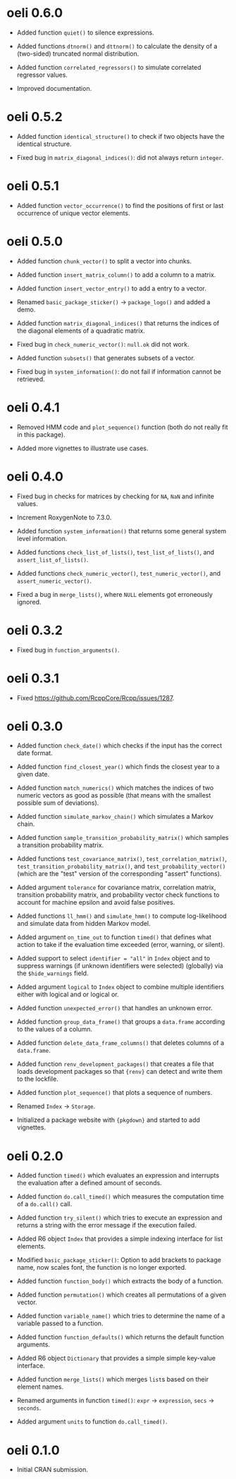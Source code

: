 # oeli 0.6.0

* Added function `quiet()` to silence expressions.

* Added functions `dtnorm()` and `dttnorm()` to calculate the density of a (two-sided) truncated normal distribution.

* Added function `correlated_regressors()` to simulate correlated regressor values.

* Improved documentation.

# oeli 0.5.2

* Added function `identical_structure()` to check if two objects have the identical structure.

* Fixed bug in `matrix_diagonal_indices()`: did not always return `integer`.

# oeli 0.5.1

* Added function `vector_occurrence()` to find the positions of first or last occurrence of unique vector elements.

# oeli 0.5.0

* Added function `chunk_vector()` to split a vector into chunks.

* Added function `insert_matrix_column()` to add a column to a matrix.

* Added function `insert_vector_entry()` to add a entry to a vector.

* Renamed `basic_package_sticker()` -> `package_logo()` and added a demo.

* Added function `matrix_diagonal_indices()` that returns the indices of the diagonal elements of a quadratic matrix.

* Fixed bug in `check_numeric_vector()`: `null.ok` did not work.

* Added function `subsets()` that generates subsets of a vector.

* Fixed bug in `system_information()`: do not fail if information cannot be retrieved.

# oeli 0.4.1

* Removed HMM code and `plot_sequence()` function (both do not really fit in this package).

* Added more vignettes to illustrate use cases.

# oeli 0.4.0

* Fixed bug in checks for matrices by checking for `NA`, `NaN` and infinite values.

* Increment RoxygenNote to 7.3.0.

* Added function `system_information()` that returns some general system level information.

* Added functions `check_list_of_lists()`, `test_list_of_lists()`, and `assert_list_of_lists()`.

* Added functions `check_numeric_vector()`, `test_numeric_vector()`, and `assert_numeric_vector()`.

* Fixed a bug in `merge_lists()`, where `NULL` elements got erroneously ignored.

# oeli 0.3.2

* Fixed bug in `function_arguments()`.

# oeli 0.3.1

* Fixed https://github.com/RcppCore/Rcpp/issues/1287.

# oeli 0.3.0

* Added function `check_date()` which checks if the input has the correct date format.

* Added function `find_closest_year()` which finds the closest year to a given date.

* Added function `match_numerics()` which matches the indices of two numeric vectors as good as possible (that means with the smallest possible sum of deviations).

* Added function `simulate_markov_chain()` which simulates a Markov chain.

* Added function `sample_transition_probability_matrix()` which samples a transition probability matrix.

* Added functions `test_covariance_matrix()`, `test_correlation_matrix()`, `test_transition_probability_matrix()`, and `test_probability_vector()` (which are the "test" version of the corresponding "assert" functions).

* Added argument `tolerance` for covariance matrix, correlation matrix, transition probability matrix, and probability vector check functions to account for machine epsilon and avoid false positives.

* Added functions `ll_hmm()` and `simulate_hmm()` to compute log-likelihood and simulate data from hidden Markov model.

* Added argument `on_time_out` to function `timed()` that defines what action to take if the evaluation time exceeded (error, warning, or silent).

* Added support to select `identifier = "all"` in `Index` object and to suppress warnings (if unknown identifiers were selected) (globally) via the `$hide_warnings` field.

* Added argument `logical` to `Index` object to combine multiple identifiers either with logical and or logical or.

* Added function `unexpected_error()` that handles an unknown error.

* Added function `group_data_frame()` that groups a `data.frame` according to the values of a column.

* Added function `delete_data_frame_columns()` that deletes columns of a `data.frame`.

* Added function `renv_development_packages()` that creates a file that loads development packages so that `{renv}` can detect and write them to the lockfile.

* Added function `plot_sequence()` that plots a sequence of numbers.

* Renamed `Index` -> `Storage`.

* Initialized a package website with `{pkgdown}` and started to add vignettes.

# oeli 0.2.0

* Added function `timed()` which evaluates an expression and interrupts the evaluation after a defined amount of seconds.

* Added function `do.call_timed()` which measures the computation time of a `do.call()` call.

* Added function `try_silent()` which tries to execute an expression and returns a string with the error message if the execution failed.

* Added R6 object `Index` that provides a simple indexing interface for list elements.

* Modified `basic_package_sticker()`: Option to add brackets to package name, now scales font, the function is no longer exported.

* Added function `function_body()` which extracts the body of a function.

* Added function `permutation()` which creates all permutations of a given vector.

* Added function `variable_name()` which tries to determine the name of a variable passed to a function.

* Added function `function_defaults()` which returns the default function arguments.

* Added R6 object `Dictionary` that provides a simple simple key-value interface.

* Added function `merge_lists()` which merges `list`s based on their element names.

* Renamed arguments in function `timed()`: `expr` -> `expression`, `secs` -> `seconds`.

* Added argument `units` to function `do.call_timed()`.

# oeli 0.1.0

* Initial CRAN submission.
